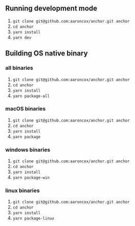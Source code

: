 ## Running development mode

1. `git clone git@github.com:aaroncox/anchor.git anchor`
2. `cd anchor`
3. `yarn install`
4. `yarn dev`

## Building OS native binary

### all binaries

1. `git clone git@github.com:aaroncox/anchor.git anchor`
2. `cd anchor`
3. `yarn install`
4. `yarn package-all`

### macOS binaries

1. `git clone git@github.com:aaroncox/anchor.git anchor`
2. `cd anchor`
3. `yarn install`
4. `yarn package`

### windows binaries

1. `git clone git@github.com:aaroncox/anchor.git anchor`
2. `cd anchor`
3. `yarn install`
4. `yarn package-win`

### linux binaries

1. `git clone git@github.com:aaroncox/anchor.git anchor`
2. `cd anchor`
3. `yarn install`
4. `yarn package-linux`
